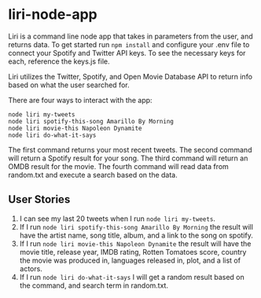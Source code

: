 # liri-node-app

Liri is a command line node app that takes in parameters from the user, and returns data. To get started run ```npm install``` and configure your .env file to connect your Spotify and Twitter API keys. To see the necessary keys for each, reference the keys.js file.

Liri utilizes the Twitter, Spotify, and Open Movie Database API to return info based on what the user searched for.

There are four ways to interact with the app:

```
node liri my-tweets
node liri spotify-this-song Amarillo By Morning
node liri movie-this Napoleon Dynamite
node liri do-what-it-says
```

The first command returns your most recent tweets.
The second command will return a Spotify result for your song.
The third command will return an OMDB result for the movie.
The fourth command will read data from random.txt and execute a search based on the data.

## User Stories

1. I can see my last 20 tweets when I run `node liri my-tweets`.
2. If I run `node liri spotify-this-song Amarillo By Morning` the result will have the artist name, song title, album, and a link to the song on spotify.
3. If I run `node liri movie-this Napoleon Dynamite` the result will have the movie title, release year, IMDB rating, Rotten Tomatoes score, country the movie was produced in, languages released in, plot, and a list of actors.
4. If I run `node liri do-what-it-says` I will get a random result based on the command, and search term in random.txt.